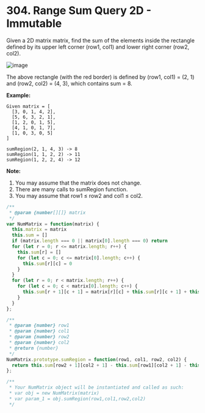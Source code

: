 # 304. Range Sum Query 2D - Immutable

Given a 2D matrix matrix, find the sum of the elements inside the rectangle defined by its upper left corner (row1, col1) and lower right corner (row2, col2).

![image](https://leetcode.com/static/images/courses/range_sum_query_2d.png)

The above rectangle (with the red border) is defined by (row1, col1) = (2, 1) and (row2, col2) = (4, 3), which contains sum = 8.

**Example:**
```
Given matrix = [
  [3, 0, 1, 4, 2],
  [5, 6, 3, 2, 1],
  [1, 2, 0, 1, 5],
  [4, 1, 0, 1, 7],
  [1, 0, 3, 0, 5]
]

sumRegion(2, 1, 4, 3) -> 8
sumRegion(1, 1, 2, 2) -> 11
sumRegion(1, 2, 2, 4) -> 12
```
**Note:**

1. You may assume that the matrix does not change.
2. There are many calls to sumRegion function.
3. You may assume that row1 ≤ row2 and col1 ≤ col2.

```javascript
/**
 * @param {number[][]} matrix
 */
var NumMatrix = function(matrix) {
  this.matrix = matrix
  this.sum = []
  if (matrix.length === 0 || matrix[0].length === 0) return
  for (let r = 0; r <= matrix.length; r++) {
    this.sum[r] = []
    for (let c = 0; c <= matrix[0].length; c++) {
      this.sum[r][c] = 0
    }
  }
  for (let r = 0; r < matrix.length; r++) {
    for (let c = 0; c < matrix[0].length; c++) {
      this.sum[r + 1][c + 1] = matrix[r][c] + this.sum[r][c + 1] + this.sum[r + 1][c] - this.sum[r][c]
    }
  }
};

/** 
 * @param {number} row1 
 * @param {number} col1 
 * @param {number} row2 
 * @param {number} col2
 * @return {number}
 */
NumMatrix.prototype.sumRegion = function(row1, col1, row2, col2) {
  return this.sum[row2 + 1][col2 + 1] - this.sum[row1][col2 + 1] - this.sum[row2 + 1][col1] + this.sum[row1][col1]
};

/** 
 * Your NumMatrix object will be instantiated and called as such:
 * var obj = new NumMatrix(matrix)
 * var param_1 = obj.sumRegion(row1,col1,row2,col2)
 */
```
